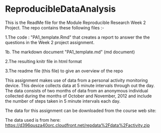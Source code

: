 # ReproducibleDataAnalysis

This is the ReadMe file for the Module Reproducible Research Week 2 Project.
The repo contains these following files :-

1.The code : "PA1_template.Rmd" that creates a report to answer the the questions in the Week 2 project assignment.

1b. The markdown document "PA1_template.md" (md document)

2.The resulting knitr file in html format

3.The readme file (this file) to give an overview of the repo


This assignment makes use of data from a personal activity monitoring device. This device collects data at 5 minute intervals through out the day. The data consists of two months of data from an anonymous individual collected during the months of October and November, 2012 and include the number of steps taken in 5 minute intervals each day.

The data for this assignment can be downloaded from the course web site:


The data used is from here:
https://d396qusza40orc.cloudfront.net/repdata%2Fdata%2Factivity.zip
